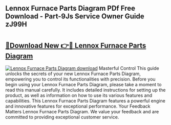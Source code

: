 ## Lennox Furnace Parts Diagram PDf Free Download - Part-9Js Service Owner Guide zJ99H

# <h2><a href="http://dfquzai.blite.top/?on=Lennox+Furnace+Parts+Diagram">🔗Download New 👉🔴 Lennox Furnace Parts Diagram</a></h2>

[![Lennox Furnace Parts Diagram download](https://i.imgur.com/lujVjoI.png)](http://dfquzai.blite.top/?on=Lennox+Furnace+Parts+Diagram)
Masterful Control This guide unlocks the secrets of your new Lennox Furnace Parts Diagram, empowering you to control its functionalities with precision. Before you begin using your Lennox Furnace Parts Diagram, please take a moment to read this manual carefully. It includes detailed instructions for setting up the product, as well as information on how to use its various features and capabilities. This Lennox Furnace Parts Diagram features a powerful engine and innovative features for exceptional performance. Your Feedback Matters Lennox Furnace Parts Diagram. We value your feedback and are committed to providing exceptional customer service.
